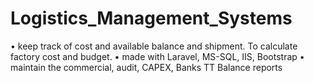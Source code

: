 # Logistics_Management_Systems
• keep track of cost and available balance and shipment. To calculate factory cost and budget.  • made with Laravel, MS-SQL, IIS, Bootstrap  • maintain the commercial, audit, CAPEX, Banks TT Balance reports
